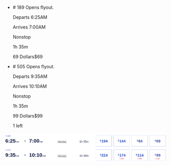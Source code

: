 * \# 189 Opens flyout.
    
    Departs 6:25AM
    
    Arrives 7:00AM
    
    Nonstop
    
    1h 35m
    
    69 Dollars$69
    
* \# 505 Opens flyout.
    
    Departs 9:35AM
    
    Arrives 10:10AM
    
    Nonstop
    
    1h 35m
    
    99 Dollars$99
    
    1 left
    

![](southwest-01-05.png)